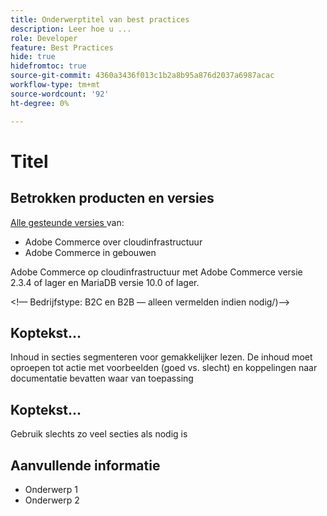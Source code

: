 ```yaml
---
title: Onderwerptitel van best practices
description: Leer hoe u ...
role: Developer
feature: Best Practices
hide: true
hidefromtoc: true
source-git-commit: 4360a3436f013c1b2a8b95a876d2037a6987acac
workflow-type: tm+mt
source-wordcount: '92'
ht-degree: 0%

---
```



<!-- Template Instructions: 

When you create a new best practices topic from this template, remove the hide metadata tags. These values hide this template from the TOC and search indexing.

Metadata values configured in ExL:
Available roles: https://git.corp.adobe.com/AdobeDocs/exl-config/blob/master/metadata-values/role.yml

Available features: https://git.corp.adobe.com/AdobeDocs/exl-config/blob/master/metadata-values/feature.yml  -->

# Titel

<!--Template instruction:  Add one or two sentences to summarize the overall contents of this best practice topic-->

## Betrokken producten en versies

<!-- Template comment: When we have the ability to tag content by versions, we might be able to remove this explicit header in favor of using tags for versions and editions.-->

<!--Template instruction: Add details for the product and versions where the best practice info is relevant. Below are two examples, adjust and delete unneeded info per best practice requirements. If info applies specifically to B2B or B2C, include that information -->

<!-- Example 1: -->

[ Alle gesteunde versies ](../../../release/versions.md) van:

- Adobe Commerce over cloudinfrastructuur
- Adobe Commerce in gebouwen

<!-- Example 2: -->

Adobe Commerce op cloudinfrastructuur met Adobe Commerce versie 2.3.4 of lager en MariaDB versie 10.0 of lager.

&lt;!— Bedrijfstype: B2C en B2B — alleen vermelden indien nodig/)—>

## Koptekst...

Inhoud in secties segmenteren voor gemakkelijker lezen. De inhoud moet oproepen tot actie met voorbeelden (goed vs. slecht) en koppelingen naar documentatie bevatten waar van toepassing

## Koptekst...

Gebruik slechts zo veel secties als nodig is

## Aanvullende informatie

<!-- If applicable, add links to additional, more detailed documentation that provides more context about this best practices content.-->

- Onderwerp 1
- Onderwerp 2

<!-- Template instruction:  Remove all template comments and instructions from the best practices article before committing your changes. -->
